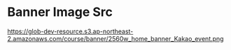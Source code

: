 # Banner Image Src

https://glob-dev-resource.s3.ap-northeast-2.amazonaws.com/course/banner/2560w_home_banner_Kakao_event.png